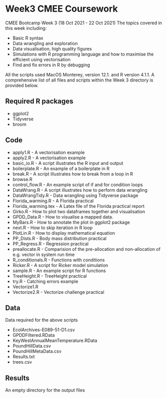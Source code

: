 # Week3 CMEE Coursework 

CMEE Bootcamp Week 3 (18 Oct 2021 - 22 Oct 2021)
The topics covered in this week including:

- Basic R syntax
- Data wrangling and exploration
- Data visualisation, high quality figures
- Simulations with R programming language and how to maximise the efficient using vectorisation
- Find and fix errors in R by debugging

All the scripts used MacOS Monterey, version  12.1. and R version 4.1.1. A comprehensive list of all files and scripts within the Week 3 directory is provided below.

## Required R packages

- ggplot2
- Tidyverse
- broom

## Code

- apply1.R - A vectorisation example
- apply2.R - A vectorisation example
- basic_io.R - A script illustrates the R input and output
- boilerplate.R - An example of a boilerplate in R
- break.R - A script illustrates how to break from a loop in R
- browse.R
- control_flow.R - An example script of if and for condition loops
- DataWrang.R - A script illustrates how to perform data wrangling
- DataWrangTidy.R - Data wrangling using Tidyverse package
- Florida_warming.R - A Florida practical
- Florida_warming.tex - A Latex file of the Florida practical report
- Girko.R - How to plot two dataframes together and visualisation
- GPDD_Data.R - How to visualise a mapped data.
- MyBars.R - How to annotate the plot in ggplot2 package
- next.R - How to skip iteration in R loop
- PlotLin.R - How to display mathematical equation
- PP_Dists.R - Body mass distribution practical
- PP_Regress.R - Regression practical
- preallocate.R - Comparision of the pre-allocation and non-allocation of e.g. vector in system run time
- R_conditionals.R - Functions with conditions
- Ricker.R - A script for Ricker model simulation
- sample.R - An example script for R functions
- TreeHeight.R - TreeHeight practical
- try.R - Catching errors example
- Vectorize1.R
- Vectorize2.R - Vectorize challenge practical

## Data

Data required for the above scripts

- EcolArchives-E089-51-D1.csv
- GPDDFiltered.RData
- KeyWestAnnualMeanTemperature.RData
- PoundHillData.csv
- PoundHillMetaData.csv
- Results.txt
- trees.csv

## Results

An empty directory for the output files



 
